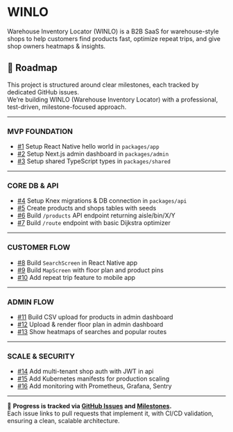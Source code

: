 # WINLO

Warehouse Inventory Locator (WINLO) is a B2B SaaS for warehouse-style shops to help customers find products fast, optimize repeat trips, and give shop owners heatmaps & insights.

## 🚀 Roadmap

This project is structured around clear milestones, each tracked by dedicated GitHub issues.  
We’re building WINLO (Warehouse Inventory Locator) with a professional, test-driven, milestone-focused approach.

---

### MVP FOUNDATION
- [#1](../../issues/1) Setup React Native hello world in `packages/app`
- [#2](../../issues/2) Setup Next.js admin dashboard in `packages/admin`
- [#3](../../issues/3) Setup shared TypeScript types in `packages/shared`

---

### CORE DB & API
- [#4](../../issues/4) Setup Knex migrations & DB connection in `packages/api`
- [#5](../../issues/5) Create products and shops tables with seeds
- [#6](../../issues/6) Build `/products` API endpoint returning aisle/bin/X/Y
- [#7](../../issues/7) Build `/route` endpoint with basic Dijkstra optimizer

---

### CUSTOMER FLOW
- [#8](../../issues/8) Build `SearchScreen` in React Native app
- [#9](../../issues/9) Build `MapScreen` with floor plan and product pins
- [#10](../../issues/10) Add repeat trip feature to mobile app

---

### ADMIN FLOW
- [#11](../../issues/11) Build CSV upload for products in admin dashboard
- [#12](../../issues/12) Upload & render floor plan in admin dashboard
- [#13](../../issues/13) Show heatmaps of searches and popular routes

---

### SCALE & SECURITY
- [#14](../../issues/14) Add multi-tenant shop auth with JWT in api
- [#15](../../issues/15) Add Kubernetes manifests for production scaling
- [#16](../../issues/16) Add monitoring with Prometheus, Grafana, Sentry

---

📌 **Progress is tracked via [GitHub Issues](../../issues) and [Milestones](../../milestones).**  
Each issue links to pull requests that implement it, with CI/CD validation, ensuring a clean, scalable architecture.
